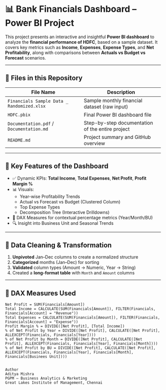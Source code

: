 # 📊 Bank Financials Dashboard – Power BI Project

This project presents an interactive and insightful **Power BI dashboard** to analyze the **financial performance of HDFC**, based on a sample dataset. It covers key metrics such as **Income**, **Expenses**, **Expense Types**, and **Net Profitability**, along with comparisons between **Actuals vs Budget vs Forecast** scenarios.

---

## 📁 Files in this Repository

| File Name                               | Description                                      |
|----------------------------------------|--------------------------------------------------|
| `Financials Sample Data _ Randomized.xlsx` | Sample monthly financial dataset (raw input)    |
| `HDFC.pbix`                             | Final Power BI dashboard file                   |
| `Documentation.pdf` / `Documentation.md`| Step-by-step documentation of the entire project |
| `README.md`                             | Project summary and GitHub overview             |

---

## 🧠 Key Features of the Dashboard

- ✅ Dynamic KPIs: **Total Income**, **Total Expenses**, **Net Profit**, **Profit Margin %**
- 📊 Visuals:
  - Year-wise Profitability Trends
  - Actual vs Forecast vs Budget (Clustered Column)
  - Top Expense Types
  - Decomposition Tree (Interactive Drilldowns)
- 🧩 DAX Measures for contextual percentage metrics (Year/Month/BU)
- 🔍 Insight into Business Unit and Seasonal Trends

---

## 🧹 Data Cleaning & Transformation

1. **Unpivoted** Jan–Dec columns to create a normalized structure
2. **Categorized** months (Jan–Dec) for sorting
3. **Validated** column types (Amount → Numeric, Year → String)
4. Created a **long-format table** with `Month` and `Amount` columns

---

## 📐 DAX Measures Used

```dax
Net Profit = SUM(Financials[Amount])
Total Income = CALCULATE(SUM(Financials[Amount]), FILTER(Financials, Financials[Account] = "Revenue"))
Total Expenses = CALCULATE(SUM(Financials[Amount]), FILTER(Financials, Financials[Account] = "Expense"))
Profit Margin % = DIVIDE([Net Profit], [Total Income])
% of Net Profit by Year = DIVIDE([Net Profit], CALCULATE([Net Profit], ALLEXCEPT(Financials, Financials[Year])))
% of Net Profit by Month = DIVIDE([Net Profit], CALCULATE([Net Profit], ALLEXCEPT(Financials, Financials[Year], Financials[Month])))
% of Net Profit by BU = DIVIDE([Net Profit], CALCULATE([Net Profit], ALLEXCEPT(Financials, Financials[Year], Financials[Month], Financials[Businees Unit])))


Author
Aditya Mishra
PGPM – Business Analytics & Marketing
Great Lakes Institute of Management, Chennai
